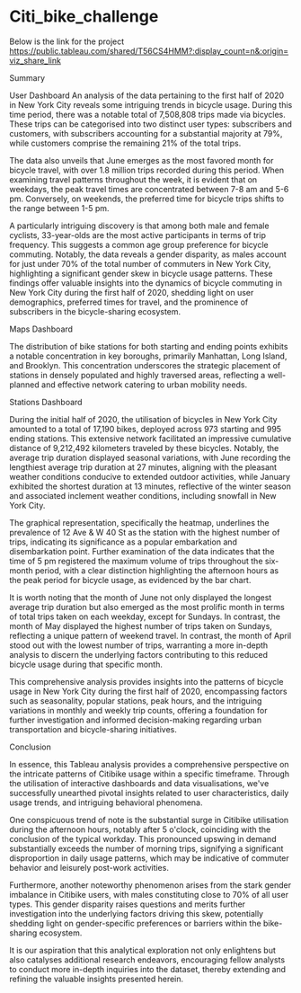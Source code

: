 # Citi_bike_challenge
 Below is the link for the project
https://public.tableau.com/shared/T56CS4HMM?:display_count=n&:origin=viz_share_link

Summary

User Dashboard
An analysis of the data pertaining to the first half of 2020 in New York City reveals some intriguing trends in bicycle usage. During this time period, there was a notable total of 7,508,808 trips made via bicycles. These trips can be categorised into two distinct user types: subscribers and customers, with subscribers accounting for a substantial majority at 79%, while customers comprise the remaining 21% of the total trips.

The data also unveils that June emerges as the most favored month for bicycle travel, with over 1.8 million trips recorded during this period. When examining travel patterns throughout the week, it is evident that on weekdays, the peak travel times are concentrated between 7-8 am and 5-6 pm. Conversely, on weekends, the preferred time for bicycle trips shifts to the range between 1-5 pm.

A particularly intriguing discovery is that among both male and female cyclists, 33-year-olds are the most active participants in terms of trip frequency. This suggests a common age group preference for bicycle commuting. Notably, the data reveals a gender disparity, as males account for just under 70% of the total number of commuters in New York City, highlighting a significant gender skew in bicycle usage patterns. These findings offer valuable insights into the dynamics of bicycle commuting in New York City during the first half of 2020, shedding light on user demographics, preferred times for travel, and the prominence of subscribers in the bicycle-sharing ecosystem.

Maps Dashboard 

The distribution of bike stations for both starting and ending points exhibits a notable concentration in key boroughs, primarily Manhattan, Long Island, and Brooklyn. This concentration underscores the strategic placement of stations in densely populated and highly traversed areas, reflecting a well-planned and effective network catering to urban mobility needs.

Stations Dashboard

During the initial half of 2020, the utilisation of bicycles in New York City amounted to a total of 17,190 bikes, deployed across 973 starting and 995 ending stations. This extensive network facilitated an impressive cumulative distance of 9,212,492 kilometers traveled by these bicycles. Notably, the average trip duration displayed seasonal variations, with June recording the lengthiest average trip duration at 27 minutes, aligning with the pleasant weather conditions conducive to extended outdoor activities, while January exhibited the shortest duration at 13 minutes, reflective of the winter season and associated inclement weather conditions, including snowfall in New York City.

The graphical representation, specifically the heatmap, underlines the prevalence of 12 Ave & W 40 St as the station with the highest number of trips, indicating its significance as a popular embarkation and disembarkation point. Further examination of the data indicates that the time of 5 pm registered the maximum volume of trips throughout the six-month period, with a clear distinction highlighting the afternoon hours as the peak period for bicycle usage, as evidenced by the bar chart.

It is worth noting that the month of June not only displayed the longest average trip duration but also emerged as the most prolific month in terms of total trips taken on each weekday, except for Sundays. In contrast, the month of May displayed the highest number of trips taken on Sundays, reflecting a unique pattern of weekend travel. In contrast, the month of April stood out with the lowest number of trips, warranting a more in-depth analysis to discern the underlying factors contributing to this reduced bicycle usage during that specific month.

This comprehensive analysis provides insights into the patterns of bicycle usage in New York City during the first half of 2020, encompassing factors such as seasonality, popular stations, peak hours, and the intriguing variations in monthly and weekly trip counts, offering a foundation for further investigation and informed decision-making regarding urban transportation and bicycle-sharing initiatives. 


Conclusion

In essence, this Tableau analysis provides a comprehensive perspective on the intricate patterns of Citibike usage within a specific timeframe. Through the utilisation of interactive dashboards and data visualisations, we've successfully unearthed pivotal insights related to user characteristics, daily usage trends, and intriguing behavioral phenomena.

One conspicuous trend of note is the substantial surge in Citibike utilisation during the afternoon hours, notably after 5 o'clock, coinciding with the conclusion of the typical workday. This pronounced upswing in demand substantially exceeds the number of morning trips, signifying a significant disproportion in daily usage patterns, which may be indicative of commuter behavior and leisurely post-work activities.

Furthermore, another noteworthy phenomenon arises from the stark gender imbalance in Citibike users, with males constituting close to 70% of all user types. This gender disparity raises questions and merits further investigation into the underlying factors driving this skew, potentially shedding light on gender-specific preferences or barriers within the bike-sharing ecosystem.

It is our aspiration that this analytical exploration not only enlightens but also catalyses additional research endeavors, encouraging fellow analysts to conduct more in-depth inquiries into the dataset, thereby extending and refining the valuable insights presented herein.

